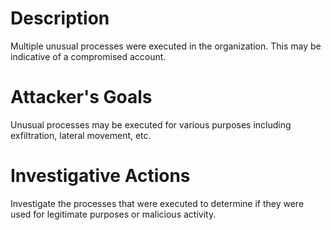 # Description
Multiple unusual processes were executed in the organization. This may be indicative of a compromised account.
# Attacker's Goals
Unusual processes may be executed for various purposes including exfiltration, lateral movement, etc.
# Investigative Actions
Investigate the processes that were executed to determine if they were used for legitimate purposes or malicious activity.
